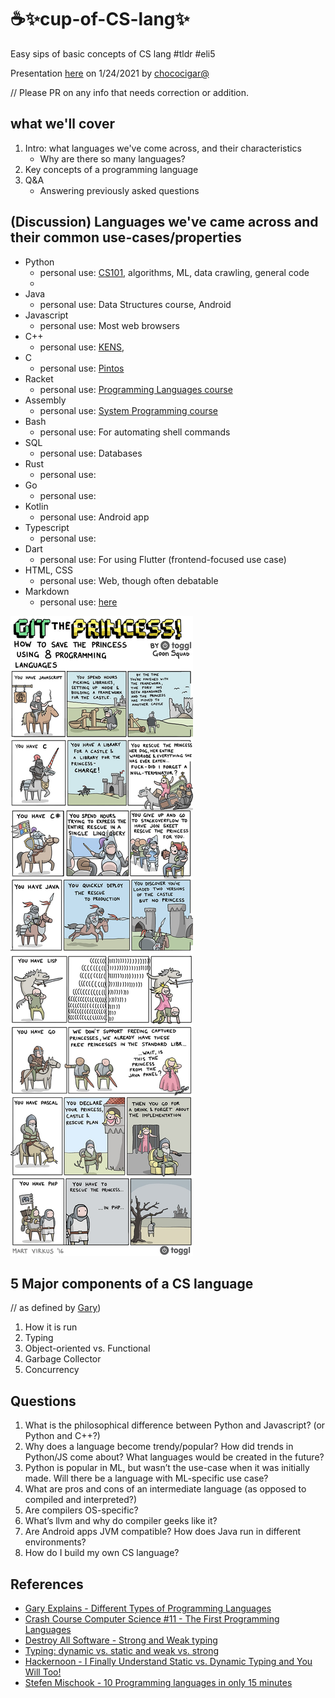 # ☕✨cup-of-CS-lang✨
Easy sips of basic concepts of CS lang #tldr #eli5

Presentation [here](https://docs.google.com/presentation/d/1RVt7Ytw8Bt5KTr57FC7f98kHuGEQrbvHDeGzXqiQXLo/edit?usp=sharing) on 1/24/2021 by [chococigar@](https://github.com/chococigar)

// Please PR on any info that needs correction or addition.

## what we'll cover
1. Intro: what languages we've come across, and their characteristics
    - Why are there so many languages?
2. Key concepts of a programming language
3. Q&A
    - Answering previously asked questions

## (Discussion) Languages we've came across and their common use-cases/properties
* Python
    * personal use: [CS101](http://cs101.kaist.ac.kr/), algorithms, ML, data crawling, general code
    * 
* Java
    * personal use: Data Structures course, Android
* Javascript
    * personal use: Most web browsers
* C++
    * personal use: [KENS](https://an.kaist.ac.kr/courses/2005/cs441/docs/UserGuide.html), 
* C
    * personal use: [Pintos](https://web.stanford.edu/class/cs140/projects/pintos/pintos.pdf)
* Racket
    * personal use: [Programming Languages course](https://plrg.kaist.ac.kr/lectures/cs320-spring-2020)
* Assembly
    * personal use: [System Programming course](http://calab.kaist.ac.kr:8080/~jhuh/teaching.html)
* Bash
    * personal use: For automating shell commands
* SQL
    * personal use: Databases
* Rust
    * personal use:
* Go
    * personal use: 
* Kotlin
    * personal use: Android app
* Typescript
    * personal use: 
* Dart
    * personal use: For using Flutter (frontend-focused use case)
* HTML, CSS
    * personal use: Web, though often debatable
* Markdown
    * personal use: [here](https://github.com/chococigar/cup-of-cs/blob/main/lectures/4_cup-of-cs-lang.md)
    
![git_the_princess.jpg](../img/git_the_princess.jpg)


## 5 Major components of a CS language
// as defined by [Gary](https://youtu.be/GI_V3yzVDtA))
1. How it is run
2. Typing
3. Object-oriented vs. Functional
4. Garbage Collector
5. Concurrency

## Questions
1. What is the philosophical difference between Python and Javascript? (or Python and C++?)
2. Why does a language become trendy/popular? How did trends in Python/JS come about? What languages would be created in the future?
3. Python is popular in ML, but wasn’t the use-case when it was initially made.  Will there be a language with ML-specific use case?
4. What are pros and cons of an intermediate language (as opposed to compiled and interpreted?)
5. Are compilers OS-specific?
6. What’s llvm and why do compiler geeks like it?
7. Are Android apps JVM compatible? How does Java run in different environments?
8. How do I build my own CS language?

## References
* [Gary Explains - Different Types of Programming Languages](https://youtu.be/GI_V3yzVDtA)
* [Crash Course Computer Science #11 - The First Programming Languages](https://youtu.be/RU1u-js7db8)
* [Destroy All Software - Strong and Weak typing](https://www.destroyallsoftware.com/compendium/strong-and-weak-typing?share_key=6b0dd1ec18ab6102)
* [Typing: dynamic vs. static and weak vs. strong](https://en.hexlet.io/courses/intro_to_programming/lessons/types/theory_unit)
* [Hackernoon - I Finally Understand Static vs. Dynamic Typing and You Will Too!](https://hackernoon.com/i-finally-understand-static-vs-dynamic-typing-and-you-will-too-ad0c2bd0acc7)
* [Stefen Mischook - 10 Programming languages in only 15 minutes](https://youtu.be/7bE2mI4ePeU)
